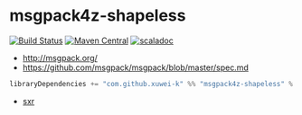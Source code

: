 # msgpack4z-shapeless

[![Build Status](https://secure.travis-ci.org/msgpack4z/msgpack4z-shapeless.png?branch=master)](http://travis-ci.org/msgpack4z/msgpack4z-shapeless)
[![Maven Central](https://maven-badges.herokuapp.com/maven-central/com.github.xuwei-k/msgpack4z-shapeless_2.11/badge.svg)](https://maven-badges.herokuapp.com/maven-central/com.github.xuwei-k/msgpack4z-shapeless_2.11)
[![scaladoc](http://javadoc-badge.appspot.com/com.github.xuwei-k/msgpack4z-shapeless_2.11.svg?label=scaladoc)](http://javadoc-badge.appspot.com/com.github.xuwei-k/msgpack4z-shapeless_2.11)

- <http://msgpack.org/>
- <https://github.com/msgpack/msgpack/blob/master/spec.md>

```scala
libraryDependencies += "com.github.xuwei-k" %% "msgpack4z-shapeless" % "0.1.0"
```

- [sxr](https://oss.sonatype.org/service/local/repositories/releases/archive/com/github/xuwei-k/msgpack4z-shapeless_2.11/0.1.0/msgpack4z-shapeless_2.11-0.1.0-sxr.jar/!/index.html)

